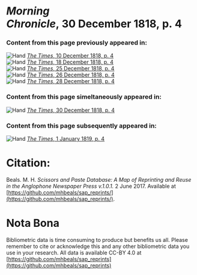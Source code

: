 # *Morning Chronicle*, 30 December 1818, p. 4  
  
### Content from this page previously appeared in:  
![Hand](http://scissorsandpaste.net/wp-content/uploads/2017/06/smallhandpointer.png) [*The Times*, 10 December 1818, p. 4](https://mhbeals.github.io/sap_html/The-Times/The-Times-10-December-1818-p-4)  
![Hand](http://scissorsandpaste.net/wp-content/uploads/2017/06/smallhandpointer.png) [*The Times*, 18 December 1818, p. 4](https://mhbeals.github.io/sap_html/The-Times/The-Times-18-December-1818-p-4)  
![Hand](http://scissorsandpaste.net/wp-content/uploads/2017/06/smallhandpointer.png) [*The Times*, 25 December 1818, p. 4](https://mhbeals.github.io/sap_html/The-Times/The-Times-25-December-1818-p-4)  
![Hand](http://scissorsandpaste.net/wp-content/uploads/2017/06/smallhandpointer.png) [*The Times*, 26 December 1818, p. 4](https://mhbeals.github.io/sap_html/The-Times/The-Times-26-December-1818-p-4)  
![Hand](http://scissorsandpaste.net/wp-content/uploads/2017/06/smallhandpointer.png) [*The Times*, 28 December 1818, p. 4](https://mhbeals.github.io/sap_html/The-Times/The-Times-28-December-1818-p-4)  
  
### Content from this page simeltaneously appeared in:  
![Hand](http://scissorsandpaste.net/wp-content/uploads/2017/06/smallhandpointer.png) [*The Times*, 30 December 1818, p. 4](https://mhbeals.github.io/sap_html/The-Times/The-Times-30-December-1818-p-4)  
  
### Content from this page subsequently appeared in:  
![Hand](http://scissorsandpaste.net/wp-content/uploads/2017/06/smallhandpointer.png) [*The Times*, 1 January 1819, p. 4](https://mhbeals.github.io/sap_html/The-Times/The-Times-1-January-1819-p-4)  


# Citation: 

Beals. M. H. *Scissors and Paste Database: A Map of Reprinting and Reuse in the Anglophone Newspaper Press v.1.0.1.* 2 June 2017. Available at [https://github.com/mhbeals/sap_reprints/](https://github.com/mhbeals/sap_reprints/). 

# Nota Bona

Bibliometric data is time consuming to produce but benefits us all. Please remember to cite or acknowledge this and any other bibliometric data you use in your research. All data is available CC-BY 4.0 at [https://github.com/mhbeals/sap_reprints](https://github.com/mhbeals/sap_reprints)